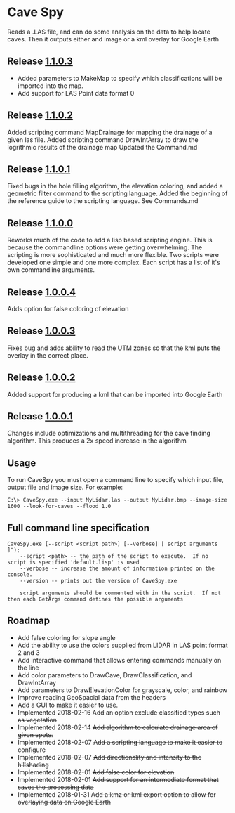 Cave Spy
========

Reads a .LAS file, and can do some analysis on the data to help locate caves.  Then it outputs either and image or a kml overlay for Google Earth

## Release [1.1.0.3](http://sls1j.ddns.net/bin/CaveSpy-1.1.0.3.zip)

* Added parameters to MakeMap to specify which classifications will be imported into the
map.
* Add support for LAS Point data format 0


## Release [1.1.0.2](http://sls1j.ddns.net/bin/CaveSpy-1.1.0.2.zip)
Added scripting command MapDrainage for mapping the drainage of a given las file.
Added scripting command DrawIntArray to draw the logrithmic results of the drainage map
Updated the Command.md 


## Release [1.1.0.1](http://sls1j.ddns.net/bin/CaveSpy-1.1.0.1.zip)
Fixed bugs in the hole filling algorithm, the elevation coloring, and added a geometric filter command to the scripting language.
Added the beginning of the reference guide to the scripting language.  See Commands.md

## Release [1.1.0.0](http://sls1j.ddns.net/bin/CaveSpy-1.1.0.0.zip)
Reworks much of the code to add a lisp based scripting engine.  This is because the commandline options were getting overwhelming.  The scripting is
more sophisticated and much more flexible.  Two scripts were developed one simple and one more complex.  Each script has a list
of it's own commandline arguments.

## Release [1.0.0.4](http://sls1j.ddns.net/bin/CaveSpy-1.0.0.4.zip)
Adds option for false coloring of elevation

## Release [1.0.0.3](http://sls1j.ddns.net/bin/CaveSpy-1.0.0.3.zip)
Fixes bug and adds ability to read the UTM zones so that the kml puts the overlay in the correct place.
  
## Release [1.0.0.2](http://sls1j.ddns.net/bin/CaveSpy-1.0.0.2.zip)
Added support for producing a kml that can be imported into Google Earth

## Release [1.0.0.1](http://sls1j.ddns.net/bin/CaveSpy-1.0.0.1.zip)
Changes include optimizations and multithreading for the cave finding algorithm.  This produces a 2x speed increase in the algorithm


## Usage
To run CaveSpy you must open a command line to specify which input file, output file and image size.
For example: 
```
C:\> CaveSpy.exe --input MyLidar.las --output MyLidar.bmp --image-size 1600 --look-for-caves --flood 1.0
```

## Full command line specification

```
CaveSpy.exe [--script <script path>] [--verbose] [ script arguments ]");
	--script <path> -- the path of the script to execute.  If no script is specified 'default.lisp' is used
	--verbose -- increase the amount of information printed on the console.
	--version -- prints out the version of CaveSpy.exe

	script arguments should be commented with in the script.  If not then each GetArgs command defines the possible arguments
```

## Roadmap
* Add false coloring for slope angle
* Add the ability to use the colors supplied from LIDAR in LAS point format 2 and 3
* Add interactive command that allows entering commands manually on the line
* Add color parameters to DrawCave, DrawClassification, and DrawIntArray
* Add parameters to DrawElevationColor for grayscale, color, and rainbow
* Improve reading GeoSpacial data from the headers
* Add a GUI to make it easier to use.
* Implemented 2018-02-16 ~~Add an option exclude classified types such as vegetation~~
* Implemented 2018-02-14 ~~Add algorithm to calculate drainage area of given spots.~~
* Implemented 2018-02-07 ~~Add a scripting language to make it easier to configure~~
* Implemented 2018-02-07 ~~Add directionality and intensity to the hillshading~~
* Implemented 2018-02-01 ~~Add false color for elevation~~
* Implemented 2018-02-01 ~~Add support for an intermediate format that saves the processing data~~
* Implemented 2018-01-31 ~~Add a kmz or kml export option to allow for overlaying data on Google Earth~~
